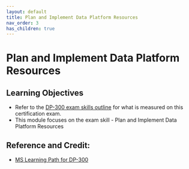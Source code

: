 ```yaml
---
layout: default
title: Plan and Implement Data Platform Resources
nav_order: 3
has_children: true
---
```


# Plan and Implement Data Platform Resources

## Learning Objectives

   - Refer to the [DP-300 exam skills outline](https://query.prod.cms.rt.microsoft.com/cms/api/am/binary/RE4q3yZ) for what is measured on this certification exam. 
   - This module focuses on the exam skill - Plan and Implement Data Platform Resources 

## Reference and Credit:  

   - [MS Learning Path for DP-300](https://docs.microsoft.com/en-us/learn/certifications/exams/dp-300)




